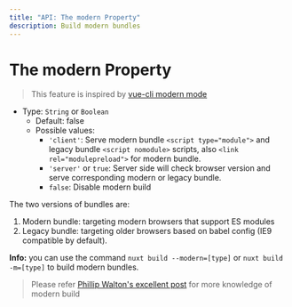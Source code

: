 ```yaml
---
title: "API: The modern Property"
description: Build modern bundles
---
```


# The modern Property

> This feature is inspired by [vue-cli modern mode](https://cli.vuejs.org/guide/browser-compatibility.html#modern-mode) 

- Type: `String` or `Boolean`
  - Default: false
  - Possible values:
    - `'client'`: Serve modern bundle `<script type="module">` and legacy bundle `<script nomodule>` scripts, also `<link rel="modulepreload">` for modern bundle.
    - `'server'` or `true`: Server side will check browser version and serve corresponding modern or legacy bundle.
    - `false`: Disable modern build

The two versions of bundles are:

1. Modern bundle: targeting modern browsers that support ES modules
1. Legacy bundle: targeting older browsers based on babel config (IE9 compatible by default).

**Info:** you can use the command `nuxt build --modern=[type]` or `nuxt build -m=[type]` to build modern bundles.

> Please refer [Phillip Walton's excellent post](https://philipwalton.com/articles/deploying-es2015-code-in-production-today/) for more knowledge of modern build
